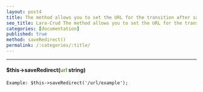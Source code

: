 ```yaml
---
layout: post4
title: The method allows you to set the URL for the transition after saving the form.
seo_title: Lara-Crud The method allows you to set the URL for the transition after saving the form. saveRedirect()
categories: [documentation]
published: true
method: saveRedirect()
permalink: /:categories/:title/
---
```


---

#### $this->saveRedirect(<span style="color: #693">url</span> string)


`
Example:
$this->saveRedirect('/url/example');
`


